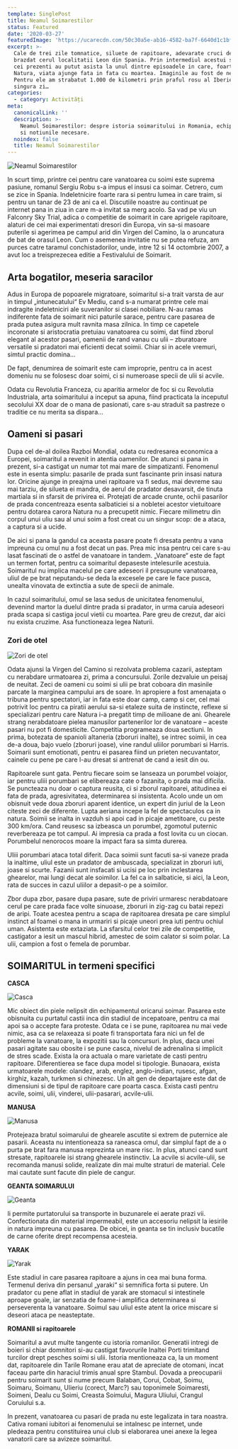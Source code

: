 ```yaml
---
template: SinglePost
title: Neamul Soimarestilor
status: Featured
date: '2020-03-27'
featuredImage: 'https://ucarecdn.com/50c30a5e-ab16-4582-ba7f-6640d1c1bf7f/'
excerpt: >-
  Cale de trei zile tomnatice, siluete de rapitoare, adevarate cruci de pene, au
  brazdat cerul localitatii Leon din Spania. Prin intermediul acestui spectacol,
  cei prezenti au putut asista la unul dintre episoadele in care, foarte des in
  Natura, viata ajunge fata in fata cu moartea. Imaginile au fost de neuitat.
  Pentru ele am strabatut 1.000 de kilometri prin praful rosu al Iberiei. Intr-o
  singura zi…
categories:
  - category: Activități
meta:
  canonicalLink: ''
  description: >-
    Neamul Soimarestilor: despre istoria soimaritului in Romania, echipamentul
    si notiunile necesare.
  noindex: false
  title: Neamul Soimarestilor
---
```

![Neamul Soimarestilor](https://ucarecdn.com/de6cd581-93dc-40fd-a885-3f52aa2c4ebf/ "Neamul Soimarestilor")

In scurt timp, printre cei pentru care vanatoarea cu soimi este suprema pasiune, romanul Sergiu Robu s-a impus el insusi ca soimar. Cetrero, cum se zice in Spania. Indeletnicire foarte rara si pentru lumea in care traim, si pentru un tanar de 23 de ani ca el. Discutiile noastre au continuat pe internet pana in ziua in care m-a invitat sa merg acolo. Sa vad pe viu un Falconry Sky Trial, adica o competitie de soimarit in care aprigele rapitoare, alaturi de cei mai experimentati dresori din Europa, vin sa-si masoare puterile si agerimea pe campul arid din Virgen del Camino, la o aruncatura de bat de orasul Leon. Cum o asemenea invitatie nu se putea refuza, am purces catre taramul conchistadorilor, unde, intre 12 si 14 octombrie 2007, a avut loc a treisprezecea editie a Festivalului de Soimarit.

## Arta bogatilor, meseria saracilor

Adus in Europa de popoarele migratoare, soimaritul si-a trait varsta de aur in timpul „intunecatului“ Ev Mediu, cand s-a numarat printre cele mai indragite indeletniciri ale suveranilor si clasei nobiliare. N-au ramas indiferente fata de soimarit nici paturile sarace, pentru care pasarea de prada putea asigura mult ravnita masa zilnica. In timp ce capetele incoronate si aristocratia pretuiau vanatoarea cu soimi, dat fiind zborul elegant al acestor pasari, oamenii de rand vanau cu ulii – zburatoare versatile si pradatori mai eficienti decat soimii. Chiar si in acele vremuri, simtul practic domina…

De fapt, denumirea de soimarit este cam improprie, pentru ca in acest domeniu nu se folosesc doar soimi, ci si numeroase specii de ulii si acvile.

Odata cu Revolutia Franceza, cu aparitia armelor de foc si cu Revolutia Industriala, arta soimaritului a inceput sa apuna, fiind practicata la inceputul secolului XX doar de o mana de pasionati, care s-au straduit sa pastreze o traditie ce nu merita sa dispara…

## Oameni si pasari

Dupa cel de-al doilea Razboi Mondial, odata cu redresarea economica a Europei, soimaritul a revenit in atentia oamenilor. De atunci si pana in prezent, si-a castigat un numar tot mai mare de simpatizanti. Fenomenul este in esenta simplu: pasarile de prada sunt fascinante prin insasi natura lor. Oricine ajunge in preajma unei rapitoare va fi sedus, mai devreme sau mai tarziu, de silueta ei mandra, de aerul de pradator desavarsit, de tinuta martiala si in sfarsit de privirea ei. Protejati de arcade crunte, ochii pasarilor de prada concentreaza esenta salbaticiei si a nobletei acestor vietuitoare pentru dotarea carora Natura nu a precupetit nimic. Fiecare milimetru din corpul unui uliu sau al unui soim a fost creat cu un singur scop: de a ataca, a captura si a ucide.

De aici si pana la gandul ca aceasta pasare poate fi dresata pentru a vana impreuna cu omul nu a fost decat un pas. Prea mic insa pentru cei care s-au lasat fascinati de o astfel de vanatoare in tandem. „Vanatoare“ este de fapt un termen fortat, pentru ca soimaritul depaseste intelesurile acestuia. Soimaritul nu implica macelul pe care adeseori il presupune vanatoarea, uliul de pe brat neputandu-se deda la excesele pe care le face pusca, unealta vinovata de extinctia a sute de specii de animale.

In cazul soimaritului, omul se lasa sedus de unicitatea fenomenului, devenind martor la duelul dintre prada si pradator, in urma caruia adeseori prada scapa si castiga jocul vietii cu moartea. Pare greu de crezut, dar aici nu exista cruzime. Asa functioneaza legea Naturii.

### Zori de otel

![Zori de otel](https://ucarecdn.com/09c76ca2-3426-4d74-9854-cc8d25f14732/ "Zori de otel")

Odata ajunsi la Virgen del Camino si rezolvata problema cazarii, asteptam cu nerabdare urmatoarea zi, prima a concursului. Zorile dezvaluie un peisaj de neuitat. Zeci de oameni cu soimi si ulii pe brat coboara din masinile parcate la marginea campului ars de soare. In apropiere a fost amenajata o tribuna pentru spectatori, iar in fata este doar camp, camp si cer, cel mai potrivit loc pentru ca piratii aerului sa-si etaleze suita de instincte, reflexe si specializari pentru care Natura i-a pregatit timp de milioane de ani. Ghearele strang nerabdatoare pielea manusilor partenerilor lor de vanatoare – aceste pasari nu pot fi domesticite. Competitia programeaza doua sectiuni. In prima, botezata de spanioli altaneria (zboruri inalte), se intrec soimii, in cea de-a doua, bajo vuelo (zboruri joase), vine randul uliilor porumbari si Harris. Soimarii sunt emotionati, pentru ei pasarea fiind un prieten necuvantator, cainele cu pene pe care l-au dresat si antrenat de cand a iesit din ou.

Rapitoarele sunt gata. Pentru fiecare soim se lanseaza un porumbel voiajor, iar pentru uliii porumbari se elibereaza cate o fazanita, o prada mai dificila. Se puncteaza nu doar o captura reusita, ci si zborul rapitoarei, atitudinea ei fata de prada, agresivitatea, determinarea si insistenta. Acolo unde un om obisnuit vede doua zboruri aparent identice, un expert din juriul de la Leon citeste zeci de diferente. Lupta aeriana incepe la fel de spectaculos ca in natura. Soimii se inalta in vazduh si apoi cad in picaje ametitoare, cu peste 300 km/ora. Cand reusesc sa izbeasca un porumbel, zgomotul puternic reverbereaza pe tot campul. Ai impresia ca prada a fost lovita cu un ciocan. Porumbelul nenorocos moare la impact fara sa simta durerea.

Uliii porumbari ataca total diferit. Daca soimii sunt facuti sa-si vaneze prada la inaltime, uliul este un pradator de ambuscada, specializat in zboruri iuti, joase si scurte. Fazanii sunt insfacati si ucisi pe loc prin inclestarea ghearelor, mai lungi decat ale soimilor. La fel ca in salbaticie, si aici, la Leon, rata de succes in cazul uliilor a depasit-o pe a soimilor.

Zbor dupa zbor, pasare dupa pasare, sute de priviri urmaresc nerabdatoare cerul pe care prada face volte sinuoase, zboruri in zig-zag cu batai repezi de aripi. Toate acestea pentru a scapa de rapitoarea dresata pe care simplul instinct al foamei o mana in urmariri si picaje uneori prea iuti pentru ochiul uman. Asistenta este extaziata. La sfarsitul celor trei zile de competitie, castigator a iesit un mascul hibrid, amestec de soim calator si soim polar. La ulii, campion a fost o femela de porumbar.

## SOIMARITUL in termeni specifici

**CASCA**

![Casca](https://ucarecdn.com/2f5ef78a-e652-42fc-ac31-b0d926329881/ "Casca")

Mic obiect din piele nelipsit din echipamentul oricarui soimar. Pasarea este obisnuita cu purtatul castii inca din stadiul de incepatoare, pentru ca mai apoi sa o accepte fara proteste. Odata ce i se pune, rapitoarea nu mai vede nimic, asa ca se relaxeaza si poate fi transportata fara nici un fel de probleme la vanatoare, la expozitii sau la concursuri. In plus, daca unei pasari agitate sau obosite i se pune casca, nivelul de adrenalina si implicit de stres scade. Exista la ora actuala o mare varietate de casti pentru rapitoare. Diferentierea se face dupa model si tipologie. Bunaoara, exista urmatoarele modele: olandez, arab, englez, anglo-indian, rusesc, afgan, kirghiz, kazah, turkmen si chinezesc. Un alt gen de departajare este dat de dimensiuni si de tipul de rapitoare care poarta casca. Exista casti pentru acvile, soimi, ulii, vinderei, ulii-pasarari, acvile-ulii.

**MANUSA**

![Manusa](https://ucarecdn.com/3bfc34af-7ec9-4d21-bcdb-007a8efb61d4/ "Manusa")

Protejeaza bratul soimarului de ghearele ascutite si extrem de puternice ale pasarii. Aceasta nu intentioneaza sa raneasca omul, dar simplul fapt de a o purta pe brat fara manusa reprezinta un mare risc. In plus, atunci cand sunt stresate, rapitoarele isi strang ghearele instinctiv. La acvile si acvile-ulii, se recomanda manusi solide, realizate din mai multe straturi de material. Cele mai cautate sunt facute din piele de cangur.

**GEANTA SOIMARULUI**

![Geanta](https://ucarecdn.com/13539183-f995-45b6-af9d-851ba4cb1a67/ "Geanta")

Ii permite purtatorului sa transporte in buzunarele ei aerate prazi vii. Confectionata din material impermeabil, este un accesoriu nelipsit la iesirile in natura impreuna cu pasarea. De obicei, in geanta se tin inclusiv bucatile de carne oferite drept recompensa acesteia.

**YARAK**

![Yarak](https://ucarecdn.com/67f91746-7295-4d69-91d6-3c78263cc4bf/ "Yarak")

Este stadiul in care pasarea rapitoare a ajuns in cea mai buna forma. Termenul deriva din persanul „yaraki“ si semnifica forta si putere. Un pradator cu pene aflat in stadiul de yarak are stomacul si intestinele aproape goale, iar senzatia de foame-i amplifica determinarea si perseverenta la vanatoare. Soimul sau uliul este atent la orice miscare si deseori ataca pe neasteptate.

**ROMANII si rapitoarele**

Soimaritul a avut multe tangente cu istoria romanilor. Generatii intregi de boieri si chiar domnitori si-au castigat favorurile Inaltei Porti trimitand turcilor drept pesches soimi si ulii. Istoria mentioneaza ca, la un moment dat, rapitoarele din Tarile Romane erau atat de apreciate de otomani, incat faceau parte din haraciul trimis anual spre Stambul. Dovada a preocuparii pentru soimarit sunt si nume precum Balaban, Corui, Cobat, Soimu, Soimaru, Soimanu, Ulieriu (corect, Marc?) sau toponimele Soimaresti, Soimeni, Dealu cu Soimi, Creasta Soimului, Magura Uliului, Crangul Coruiului s.a.

In prezent, vanatoarea cu pasari de prada nu este legalizata in tara noastra. Cativa romani iubitori ai fenomenului se intalnesc pe internet, unde pledeaza pentru constituirea unui club si elaborarea unei anexe la legea vanatorii care sa avizeze soimaritul.
